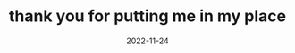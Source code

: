 ---
title: "thank you for putting me in my place"
date: 2022-11-24
tags:
  - Walgreens
  - fragment
---